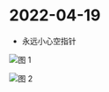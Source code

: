 # 2022-04-19

- 永远小心空指针

![图 1](https://shubuzuo.coding.net/p/image-host/d/image-host/git/raw/master/images/2022-04/2022-04-26/%E6%AD%A4%E6%97%B6%E6%AD%A4%E5%88%BB%E7%9A%84%E6%88%AA%E5%B1%8F-35.png)  

![图 2](https://shubuzuo.coding.net/p/image-host/d/image-host/git/raw/master/images/2022-04/2022-04-26/%E9%A3%9E%E4%B9%A6%E6%88%AA%E5%B1%8F-43.png)  

